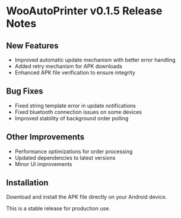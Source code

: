 # WooAutoPrinter v0.1.5 Release Notes

## New Features
- Improved automatic update mechanism with better error handling
- Added retry mechanism for APK downloads
- Enhanced APK file verification to ensure integrity

## Bug Fixes
- Fixed string template error in update notifications
- Fixed bluetooth connection issues on some devices
- Improved stability of background order polling

## Other Improvements
- Performance optimizations for order processing
- Updated dependencies to latest versions
- Minor UI improvements

## Installation
Download and install the APK file directly on your Android device.

This is a stable release for production use. 